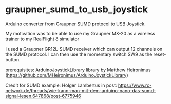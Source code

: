 # graupner_sumd_to_usb_joystick
Arduino converter from Graupner SUMD protocol to USB Joystick.

My motivation was to be able to use my Graupner MX-20 as a wireless trainer to my RealFlight 8 simulator

I used a Graupner GR12L-SUMD receiver which can output 12 channels on the SUMD protocol. I can then use the momentary switch SW9 as the reset-button.

prerequisites: ArduinoJoystickLibrary library by Matthew Heironimus (https://github.com/MHeironimus/ArduinoJoystickLibrary)

Credit for SUMD example: Holger Lambertus in post: https://www.rc-network.de/threads/wie-kann-man-mit-dem-arduino-nano-das-sumd-signal-lesen.647868/post-6775946



